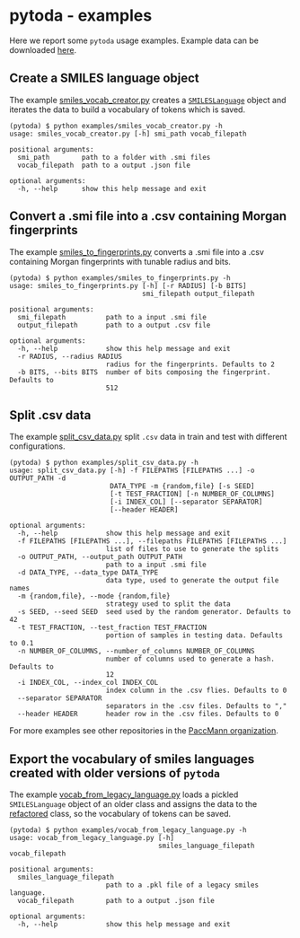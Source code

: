 # pytoda - examples

Here we report some `pytoda` usage examples.
Example data can be downloaded [here](https://ibm.box.com/v/paccmann-pytoda-data).


## Create a SMILES language object

The example [smiles_vocab_creator.py](./smiles_vocab_creator.py) creates a [`SMILESLanguage`](../pytoda/smiles/smiles_language.py) object and iterates the data to build a vocabulary of tokens which is saved.

```console
(pytoda) $ python examples/smiles_vocab_creator.py -h
usage: smiles_vocab_creator.py [-h] smi_path vocab_filepath

positional arguments:
  smi_path        path to a folder with .smi files
  vocab_filepath  path to a output .json file

optional arguments:
  -h, --help      show this help message and exit
```

## Convert a .smi file into a .csv containing Morgan fingerprints

The example [smiles_to_fingerprints.py](./smiles_to_fingerprints.py) converts a .smi file into a .csv containing Morgan fingerprints with tunable radius and bits.

```console
(pytoda) $ python examples/smiles_to_fingerprints.py -h
usage: smiles_to_fingerprints.py [-h] [-r RADIUS] [-b BITS]
                                 smi_filepath output_filepath

positional arguments:
  smi_filepath          path to a input .smi file
  output_filepath       path to a output .csv file

optional arguments:
  -h, --help            show this help message and exit
  -r RADIUS, --radius RADIUS
                        radius for the fingerprints. Defaults to 2
  -b BITS, --bits BITS  number of bits composing the fingerprint. Defaults to
                        512
```

## Split .csv data

The example [split_csv_data.py](./split_csv_data.py) split `.csv` data in train and test with different configurations.

```console
(pytoda) $ python examples/split_csv_data.py -h
usage: split_csv_data.py [-h] -f FILEPATHS [FILEPATHS ...] -o OUTPUT_PATH -d
                         DATA_TYPE -m {random,file} [-s SEED]
                         [-t TEST_FRACTION] [-n NUMBER_OF_COLUMNS]
                         [-i INDEX_COL] [--separator SEPARATOR]
                         [--header HEADER]

optional arguments:
  -h, --help            show this help message and exit
  -f FILEPATHS [FILEPATHS ...], --filepaths FILEPATHS [FILEPATHS ...]
                        list of files to use to generate the splits
  -o OUTPUT_PATH, --output_path OUTPUT_PATH
                        path to a input .smi file
  -d DATA_TYPE, --data_type DATA_TYPE
                        data type, used to generate the output file names
  -m {random,file}, --mode {random,file}
                        strategy used to split the data
  -s SEED, --seed SEED  seed used by the random generator. Defaults to 42
  -t TEST_FRACTION, --test_fraction TEST_FRACTION
                        portion of samples in testing data. Defaults to 0.1
  -n NUMBER_OF_COLUMNS, --number_of_columns NUMBER_OF_COLUMNS
                        number of columns used to generate a hash. Defaults to
                        12
  -i INDEX_COL, --index_col INDEX_COL
                        index column in the .csv flies. Defaults to 0
  --separator SEPARATOR
                        separators in the .csv files. Defaults to ","
  --header HEADER       header row in the .csv files. Defaults to 0
```

For more examples see other repositories in the [PaccMann organization](https://github.com/PaccMann).

## Export the vocabulary of smiles languages created with older versions of `pytoda`

The example [vocab_from_legacy_language.py](./vocab_from_legacy_language.py) loads a pickled `SMILESLanguage` object of an older class and assigns the data to the [refactored](../pytoda/smiles/smiles_language.py) class, so the vocabulary of tokens can be saved.

```console
(pytoda) $ python examples/vocab_from_legacy_language.py -h
usage: vocab_from_legacy_language.py [-h]
                                     smiles_language_filepath vocab_filepath

positional arguments:
  smiles_language_filepath
                        path to a .pkl file of a legacy smiles language.
  vocab_filepath        path to a output .json file

optional arguments:
  -h, --help            show this help message and exit
```